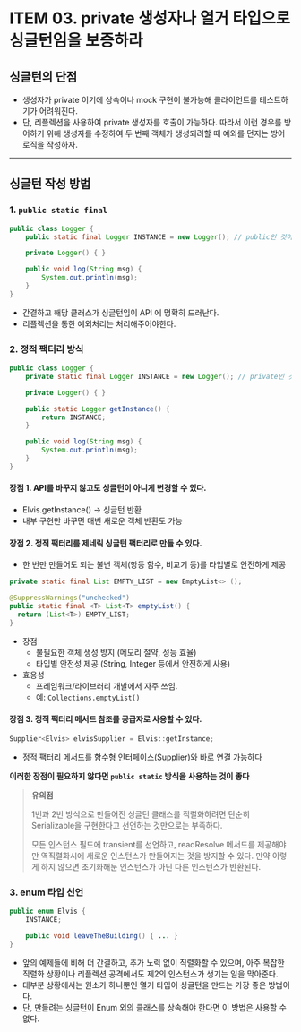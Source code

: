 # ITEM 03. private 생성자나 열거 타입으로 싱글턴임을 보증하라
## 싱글턴의 단점
- 생성자가 private 이기에 상속이나 mock 구현이 불가능해 클라이언트를 테스트하기가 어려워진다.
- 단, 리플렉션을 사용하여 private 생성자를 호출이 가능하다. 
  따라서 이런 경우를 방어하기 위해 생성자를 수정하여 두 번째 객체가 생성되려할 때 예외를 던지는 방어로직을 작성하자.

---
## 싱글턴 작성 방법
### 1. `public static final`
```java
public class Logger {
    public static final Logger INSTANCE = new Logger(); // public인 것이 포인트

    private Logger() { }

    public void log(String msg) {
        System.out.println(msg);
    }
}
```
- 간결하고 해당 클래스가 싱글턴임이 API 에 명확히 드러난다.
- 리플렉션을 통한 예외처리는 처리해주어야한다.

### 2. 정적 팩터리 방식
```java
public class Logger {
    private static final Logger INSTANCE = new Logger(); // private인 것이 포인트

    private Logger() { } 

    public static Logger getInstance() {
        return INSTANCE;
    }

    public void log(String msg) {
        System.out.println(msg);
    }
}
```
#### 장점 1. API를 바꾸지 않고도 싱글턴이 아니게 변경할 수 있다.
- Elvis.getInstance() → 싱글턴 반환
- 내부 구현만 바꾸면 매번 새로운 객체 반환도 가능
#### 장점 2. 정적 팩터리를 제네릭 싱글턴 팩터리로 만들 수 있다.
- 한 번만 만들어도 되는 불변 객체(항등 함수, 비교기 등)를 타입별로 안전하게 제공

```java
private static final List EMPTY_LIST = new EmptyList<> ();

@SuppressWarnings("unchecked")
public static final <T> List<T> emptyList() {
  return (List<T>) EMPTY_LIST;
}
```
- 장점 
    - 불필요한 객체 생성 방지 (메모리 절약, 성능 효율)
    - 타입별 안전성 제공 (String, Integer 등에서 안전하게 사용)
- 효용성 
    - 프레임워크/라이브러리 개발에서 자주 쓰임.
    - 예: `Collections.emptyList()`
#### 장점 3. 정적 팩터리 메서드 참조를 공급자로 사용할 수 있다.
```java
Supplier<Elvis> elvisSupplier = Elvis::getInstance;
```
- 정적 팩터리 메서드를 함수형 인터페이스(Supplier<T>)와 바로 연결 가능하다

**이러한 장점이 필요하지 않다면 `public static` 방식을 사용하는 것이 좋다**

> **유의점**
> 
> 1번과 2번 방식으로 만들어진 싱글턴 클래스를 직렬화하려면 단순히 Serializable을 구현한다고 선언하는 것만으로는 부족하다.
> 
> 모든 인스턴스 필드에 transient를 선언하고, readResolve 메서드를 제공해야만 역직렬화시에 새로운 인스턴스가 만들어지는 것을 방지할 수 있다. 만약 이렇게 하지 않으면 초기화해둔 인스턴스가 아닌 다른 인스턴스가 반환된다.

### 3. enum 타입 선언
```java
public enum Elvis {
    INSTANCE;

    public void leaveTheBuilding() { ... }
}
```
- 앞의 예제들에 비해 더 간결하고, 추가 노력 없이 직렬화할 수 있으며, 아주 복잡한 직렬화 상황이나 리플렉션 공격에서도 제2의 인스턴스가 생기는 일을 막아준다. 
- 대부분 상황에서는 원소가 하나뿐인 열거 타입이 싱글턴을 만드는 가장 좋은 방법이다. 
- 단, 만들려는 싱글턴이 Enum 외의 클래스를 상속해야 한다면 이 방법은 사용할 수 없다.